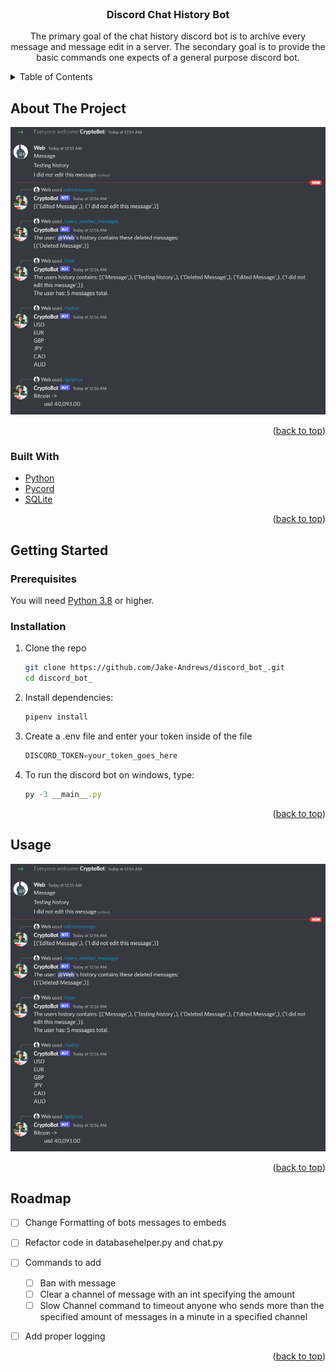 <div id="top"></div>
<!-- PROJECT LOGO -->
<br />
<div align="center">


<h3 align="center">Discord Chat History Bot</h3>

  <p align="center">
    The primary goal of the chat history discord bot is to archive every message and message edit in a server. The secondary goal is to provide the basic commands one expects of a general purpose discord bot. 
  </p>
</div>



<!-- TABLE OF CONTENTS -->
<details>
  <summary>Table of Contents</summary>
  <ol>
    <li>
      <a href="#about-the-project">About The Project</a>
      <ul>
        <li><a href="#built-with">Built With</a></li>
      </ul>
    </li>
    <li>
      <a href="#getting-started">Getting Started</a>
      <ul>
        <li><a href="#prerequisites">Prerequisites</a></li>
        <li><a href="#installation">Installation</a></li>
      </ul>
    </li>
    <li><a href="#usage">Usage</a></li>
    <li><a href="#roadmap">Roadmap</a></li>
    <li><a href="#contributing">Contributing</a></li>
    <li><a href="#license">License</a></li>
    <li><a href="#contact">Contact</a></li>
    <li><a href="#acknowledgments">Acknowledgments</a></li>
  </ol>
</details>



<!-- ABOUT THE PROJECT -->
## About The Project

![Product Name Screen Shot][bot-screenshot]

<p align="right">(<a href="#top">back to top</a>)</p>



### Built With

* [Python](https://www.python.org/)
* [Pycord](https://docs.pycord.dev/en/master/)
* [SQLite](https://www.sqlite.org/index.html)

<p align="right">(<a href="#top">back to top</a>)</p>



<!-- GETTING STARTED -->
## Getting Started
### Prerequisites

 You will need [Python 3.8](https://www.python.org/downloads/release/python-3813/) or higher. 

### Installation

1. Clone the repo
   ```sh
   git clone https://github.com/Jake-Andrews/discord_bot_.git 
   cd discord_bot_
   ```
2. Install dependencies:
   ```sh
   pipenv install
   ```
3. Create a .env file and enter your token inside of the file
   ```js
   DISCORD_TOKEN=your_token_goes_here
   ```
4. To run the discord bot on windows, type:
   ```js
   py -3 __main__.py
   ```

<p align="right">(<a href="#top">back to top</a>)</p>



<!-- USAGE EXAMPLES -->
## Usage

![Product Name Screen Shot][bot-screenshot]

<p align="right">(<a href="#top">back to top</a>)</p>



<!-- ROADMAP -->
## Roadmap

- [ ] Change Formatting of bots messages to embeds
- [ ] Refactor code in databasehelper.py and chat.py
- [ ] Commands to add
    - [ ] Ban with message
    - [ ] Clear a channel of message with an int specifying the amount
    - [ ] Slow Channel command to timeout anyone who sends more than the specified amount of messages in a minute in a specified channel
- [ ] Add proper logging


<p align="right">(<a href="#top">back to top</a>)</p>



<!-- MARKDOWN LINKS & IMAGES -->
<!-- https://www.markdownguide.org/basic-syntax/#reference-style-links -->
[bot-screenshot]: images/basic_usage.PNG?raw=true
